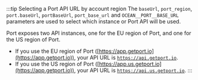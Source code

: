 :::tip Selecting a Port API URL by account region
The `baseUrl`, `port_region`, `port.baseUrl`, `portBaseUrl`, `port_base_url` and `OCEAN__PORT__BASE_URL` parameters are used to select which instance or Port API will be used.

Port exposes two API instances, one for the EU region of Port, and one for the US region of Port.

- If you use the EU region of Port ([https://app.getport.io](https://app.getport.io)), your API URL is [`https://api.getport.io`](https://api.getport.io).
- If you use the US region of Port ([https://app.us.getport.io](https://app.getport.io)), your API URL is [`https://api.us.getport.io`](https://api.us.getport.io).
:::